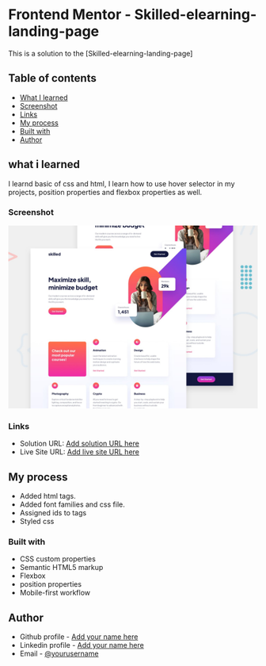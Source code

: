 # Frontend Mentor - Skilled-elearning-landing-page

This is a solution to the [Skilled-elearning-landing-page]

## Table of contents

  - [What I learned](#what-i-learned)
  - [Screenshot](#screenshot)
  - [Links](#links)
  - [My process](#my-process)
  - [Built with](#built-with)
  - [Author](#author)



## what i learned
I learnd basic of css and html, I learn how to use hover selector in my projects, position properties and flexbox properties as well.

### Screenshot
![](starter-code/assets/preview.jpg)

### Links

- Solution URL: [Add solution URL here](https://github.com/DavitDvalashvili/Skilled-elearning-landing-page)
- Live Site URL: [Add live site URL here](https://davitdvalashvili.github.io/Skilled-elearning-landing-page/)

## My process
- Added html tags.
- Added font families and css file.
- Assigned ids to tags
- Styled css

### Built with

- CSS custom properties
- Semantic HTML5 markup
- Flexbox
- position properties
- Mobile-first workflow


## Author

- Github profile - [Add your name here](https://github.com/DavitDvalashvili)
- Linkedin profile - [Add your name here](https://www.linkedin.com/in/davit-dvalashvili-0421b6253)
- Email - [@yourusername](davitdvalashvili1996@gmail.com)

